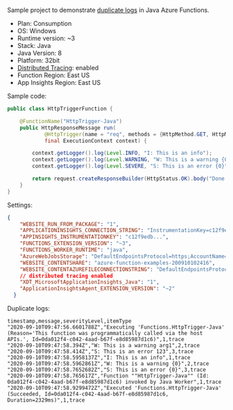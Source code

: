 Sample project to demonstrate [duplicate logs](https://github.com/Azure/azure-functions-java-worker/issues/385) in Java Azure Functions.

- Plan: Consumption
- OS: Windows
- Runtime version: ~3
- Stack: Java
- Java Version: 8
- Platform: 32bit
- [Distributed Tracing](https://github.com/Azure/azure-functions-java-worker/wiki/Distributed-Tracing-for-Java-Azure-Functions): enabled
- Function Region: East US
- App Insights Region: East US

Sample code:
```java
public class HttpTriggerFunction {

    @FunctionName("HttpTrigger-Java")
    public HttpResponseMessage run(
            @HttpTrigger(name = "req", methods = {HttpMethod.GET, HttpMethod.POST}, authLevel = AuthorizationLevel.ANONYMOUS) HttpRequestMessage<Optional<String>> request,
            final ExecutionContext context) {

        context.getLogger().log(Level.INFO, "I: This is an info");
        context.getLogger().log(Level.WARNING, "W: This is a warning {0}", "arg1");
        context.getLogger().log(Level.SEVERE, "S: This is an error {0}", 123);

        return request.createResponseBuilder(HttpStatus.OK).body("Done. Check the logs.").build();
    }
}
```

Settings:

```json
{
    "WEBSITE_RUN_FROM_PACKAGE": "1",
    "APPLICATIONINSIGHTS_CONNECTION_STRING": "InstrumentationKey=c12f9edb...",
    "APPINSIGHTS_INSTRUMENTATIONKEY": "c12f9edb...",
    "FUNCTIONS_EXTENSION_VERSION": "~3",
    "FUNCTIONS_WORKER_RUNTIME": "java",
    "AzureWebJobsStorage": "DefaultEndpointsProtocol=https;AccountName=09cbe5135baf4858bee9...",
    "WEBSITE_CONTENTSHARE": "azure-function-examples-200910102416",
    "WEBSITE_CONTENTAZUREFILECONNECTIONSTRING": "DefaultEndpointsProtocol=https;AccountName=09cbe5135baf4858bee9...",
    // distributed tracing enabled
    "XDT_MicrosoftApplicationInsights_Java": "1",    
    "ApplicationInsightsAgent_EXTENSION_VERSION": "~2"
  }
```

Duplicate logs:
```csv
timestamp,message,severityLevel,itemType
"2020-09-10T09:47:56.6601788Z","Executing 'Functions.HttpTrigger-Java' (Reason='This function was programmatically called via the host APIs.', Id=0da012f4-c042-4aad-b67f-e8d85987d1c6)",1,trace
"2020-09-10T09:47:58.394Z","W: This is a warning arg1",2,trace
"2020-09-10T09:47:58.414Z","S: This is an error 123",3,trace
"2020-09-10T09:47:58.5958137Z","I: This is an info",1,trace
"2020-09-10T09:47:58.5962861Z","W: This is a warning {0}",2,trace
"2020-09-10T09:47:58.7652682Z","S: This is an error {0}",3,trace
"2020-09-10T09:47:58.765617Z","Function ""HttpTrigger-Java"" (Id: 0da012f4-c042-4aad-b67f-e8d85987d1c6) invoked by Java Worker",1,trace
"2020-09-10T09:47:58.9299472Z","Executed 'Functions.HttpTrigger-Java' (Succeeded, Id=0da012f4-c042-4aad-b67f-e8d85987d1c6, Duration=2329ms)",1,trace
```